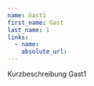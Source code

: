 ```yaml
---
name: Gast1
first_name: Gast
last_name: 1
links:
  - name: 
    absolute_url: 
---
```


Kurzbeschreibung Gast1